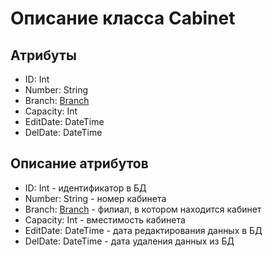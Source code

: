 # Описание класса Cabinet

## Атрибуты

- ID: Int
- Number: String
- Branch:  [Branch](./docs/Branch.md "Класс Branch")
- Capacity: Int
- EditDate: DateTime
- DelDate: DateTime


## Описание атрибутов

- ID: Int - идентификатор в БД
- Number: String - номер кабинета 
- Branch: [Branch](./docs/Branch.md "Класс Branch") -  филиал, в котором находится кабинет
- Capacity: Int - вместимость кабинета
- EditDate: DateTime - дата редактирования данных в БД
- DelDate: DateTime - дата удаления данных из БД
